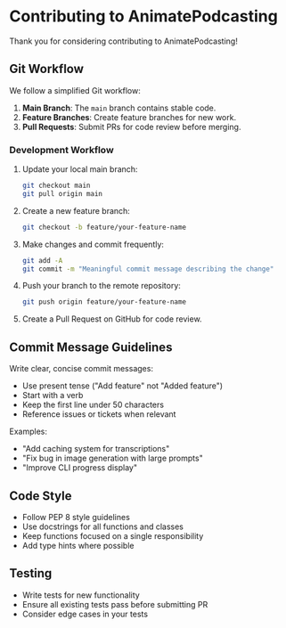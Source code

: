# Contributing to AnimatePodcasting

Thank you for considering contributing to AnimatePodcasting!

## Git Workflow

We follow a simplified Git workflow:

1. **Main Branch**: The `main` branch contains stable code.
2. **Feature Branches**: Create feature branches for new work.
3. **Pull Requests**: Submit PRs for code review before merging.

### Development Workflow

1. Update your local main branch:
   ```bash
   git checkout main
   git pull origin main
   ```

2. Create a new feature branch:
   ```bash
   git checkout -b feature/your-feature-name
   ```

3. Make changes and commit frequently:
   ```bash
   git add -A
   git commit -m "Meaningful commit message describing the change"
   ```

4. Push your branch to the remote repository:
   ```bash
   git push origin feature/your-feature-name
   ```

5. Create a Pull Request on GitHub for code review.

## Commit Message Guidelines

Write clear, concise commit messages:

- Use present tense ("Add feature" not "Added feature")
- Start with a verb
- Keep the first line under 50 characters
- Reference issues or tickets when relevant

Examples:
- "Add caching system for transcriptions"
- "Fix bug in image generation with large prompts"
- "Improve CLI progress display"

## Code Style

- Follow PEP 8 style guidelines
- Use docstrings for all functions and classes
- Keep functions focused on a single responsibility
- Add type hints where possible

## Testing

- Write tests for new functionality
- Ensure all existing tests pass before submitting PR
- Consider edge cases in your tests 